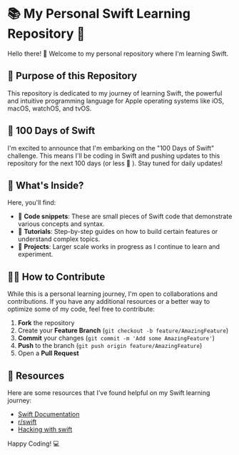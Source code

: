 # 📚 My Personal Swift Learning Repository 🚀

Hello there! 👋 Welcome to my personal repository where I'm learning Swift. 

## 🎯 Purpose of this Repository

This repository is dedicated to my journey of learning Swift, the powerful and intuitive programming language for Apple operating systems like iOS, macOS, watchOS, and tvOS.

## 💯 100 Days of Swift

I'm excited to announce that I'm embarking on the "100 Days of Swift" challenge. This means I'll be coding in Swift and pushing updates to this repository for the next 100 days (or less 🤞 ). Stay tuned for daily updates!

## 📝 What's Inside?

Here, you'll find:

- 📂 **Code snippets**: These are small pieces of Swift code that demonstrate various concepts and syntax.
- 📘 **Tutorials**: Step-by-step guides on how to build certain features or understand complex topics.
- 🧩 **Projects**: Larger scale works in progress as I continue to learn and experiment.

## 🙋‍♀️ How to Contribute

While this is a personal learning journey, I'm open to collaborations and contributions. If you have any additional resources or a better way to optimize some of my code, feel free to contribute:

1. **Fork** the repository
2. Create your **Feature Branch** (`git checkout -b feature/AmazingFeature`)
3. **Commit** your changes (`git commit -m 'Add some AmazingFeature'`)
4. **Push** to the branch (`git push origin feature/AmazingFeature`)
5. Open a **Pull Request**

## 📖 Resources

Here are some resources that I've found helpful on my Swift learning journey:

- [Swift Documentation](https://www.swift.org/getting-started/)
- [r/swift](https://www.reddit.com/r/swift/)
- [Hacking with swift](https://www.hackingwithswift.com/100)

Happy Coding! 💻
